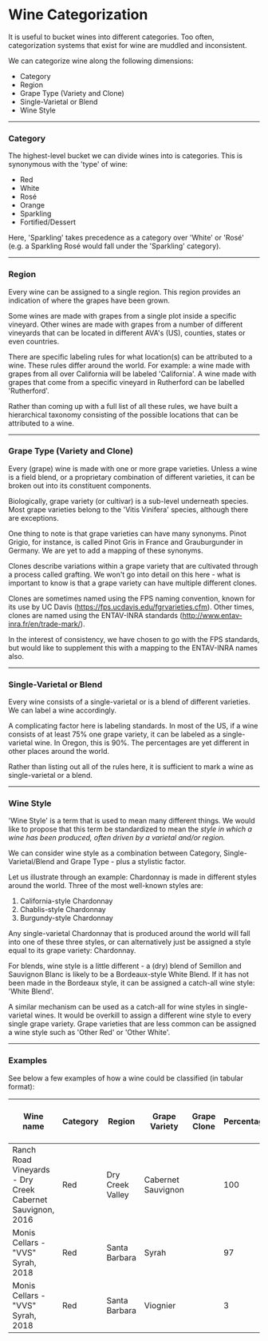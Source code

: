  # Wine Categorization

It is useful to bucket wines into different categories. Too often, categorization systems that exist for wine are muddled and inconsistent. 

We can categorize wine along the following dimensions:

- Category
- Region
- Grape Type (Variety and Clone)
- Single-Varietal or Blend
- Wine Style

_________________________
### Category

The highest-level bucket we can divide wines into is categories. This is synonymous with the 'type' of wine: 
- Red
- White
- Rosé
- Orange
- Sparkling
- Fortified/Dessert

Here, 'Sparkling' takes precedence as a category over 'White' or 'Rosé' (e.g. a Sparkling Rosé would fall under the 'Sparkling' category).

________________________
### Region

Every wine can be assigned to a single region. This region provides an indication of where the grapes have been grown. 

Some wines are made with grapes from a single plot inside a specific vineyard. Other wines are made with grapes from a number of different vineyards that can be located in different AVA's (US), counties, states or even countries. 

There are specific labeling rules for what location(s) can be attributed to a wine. These rules differ around the world. For example: a wine made with grapes from all over California will be labeled 'California'. A wine made with grapes that come from a specific vineyard in Rutherford can be labelled 'Rutherford'. 

Rather than coming up with a full list of all these rules, we have built a hierarchical taxonomy consisting of the possible locations that can be attributed to a wine. 

________________________
### Grape Type (Variety and Clone)

Every (grape) wine is made with one or more grape varieties. Unless a wine is a field blend, or a proprietary combination of different varieties, it can be broken out into its constituent components.

Biologically, grape variety (or cultivar) is a sub-level underneath species. Most grape varieties belong to the 'Vitis Vinifera' species, although there are exceptions.

One thing to note is that grape varieties can have many synonyms. Pinot Grigio, for instance, is called Pinot Gris in France and Grauburgunder in Germany. We are yet to add a mapping of these synonyms. 

Clones describe variations within a grape variety that are cultivated through a process called grafting. We won't go into detail on this here - what is important to know is that a grape variety can have multiple different clones. 

Clones are sometimes named using the FPS naming convention, known for its use by UC Davis (https://fps.ucdavis.edu/fgrvarieties.cfm). Other times, clones are named using the ENTAV-INRA standards (http://www.entav-inra.fr/en/trade-mark/). 

In the interest of consistency, we have chosen to go with the FPS standards, but would like to supplement this with a mapping to the ENTAV-INRA names also.


________________________
### Single-Varietal or Blend

Every wine consists of a single-varietal or is a blend of different varieties. We can label a wine accordingly.

A complicating factor here is labeling standards. In most of the US, if a wine consists of at least 75% one grape variety, it can be labeled as a single-varietal wine. In Oregon, this is 90%. The percentages are yet different in other places around the world. 

Rather than listing out all of the rules here, it is sufficient to mark a wine as single-varietal or a blend. 


_________________________
### Wine Style

'Wine Style' is a term that is used to mean many different things. We would like to propose that this term be standardized to mean the *style in which a wine has been produced, often driven by a varietal and/or region.* 

We can consider wine style as a combination between Category, Single-Varietal/Blend and Grape Type - plus a stylistic factor.

Let us illustrate through an example: Chardonnay is made in different styles around the world. Three of the most well-known styles are:

1. California-style Chardonnay
2. Chablis-style Chardonnay
3. Burgundy-style Chardonnay

Any single-varietal Chardonnay that is produced around the world will fall into one of these three styles, or can alternatively just be assigned a style equal to its grape variety: Chardonnay. 

For blends, wine style is a little different - a (dry) blend of Semillon and Sauvignon Blanc is likely to be a Bordeaux-style White Blend. If it has not been made in the Bordeaux style, it can be assigned a catch-all wine style: 'White Blend'. 

A similar mechanism can be used as a catch-all for wine styles in single-varietal wines. It would be overkill to assign a different wine style to every single grape variety. Grape varieties that are less common can be assigned a wine style such as 'Other Red' or 'Other White'. 

_______________________
### Examples

See below a few examples of how a wine could be classified (in tabular format): 

| Wine name | Category | Region | Grape Variety | Grape Clone | Percentage | Single-Varietal or Blend | Wine Style |
| ----------- | ----------- | ----------- | ----------- | ----------- | ----------- | ----------- |----------- |
| Ranch Road Vineyards - Dry Creek Cabernet Sauvignon, 2016| Red | Dry Creek Valley | Cabernet Sauvignon | | 100 | Single-Varietal | California-style Cabernet Sauvignon
| Monis Cellars - "VVS" Syrah, 2018 | Red | Santa Barbara | Syrah | | 97 | Single-Varietal | Northern Rhône-style Syrah
| Monis Cellars - "VVS" Syrah, 2018 | Red | Santa Barbara | Viognier | | 3 | Single-Varietal | Northern Rhône-style Syrah
